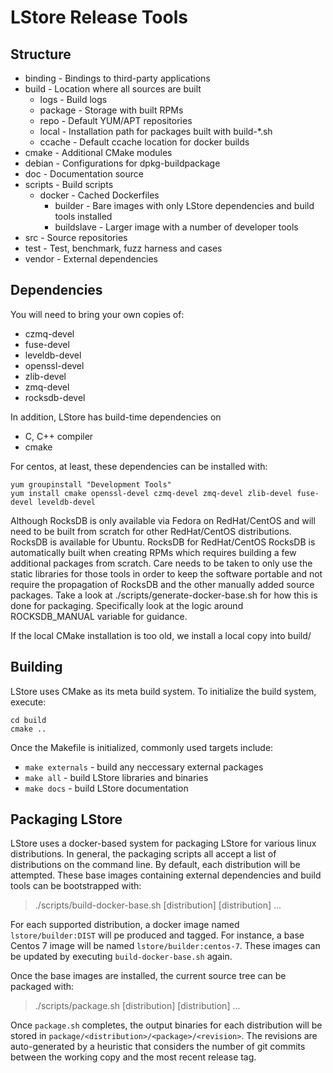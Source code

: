 LStore Release Tools
==============================================
 
Structure
-----------------------------------------------
* binding        - Bindings to third-party applications
* build          - Location where all sources are built
  * logs         - Build logs
  * package      - Storage with built RPMs
  * repo         - Default YUM/APT repositories
  * local        - Installation path for packages built with build-*.sh
  * ccache       - Default ccache location for docker builds
* cmake          - Additional CMake modules
* debian         - Configurations for dpkg-buildpackage
* doc            - Documentation source
* scripts        - Build scripts
  * docker       - Cached Dockerfiles
    * builder    - Bare images with only LStore dependencies and build tools
                   installed
    * buildslave - Larger image with a number of developer tools 
* src            - Source repositories
* test           - Test, benchmark, fuzz harness and cases
* vendor         - External dependencies

Dependencies
----------------------------------------------
You will need to bring your own copies of:

* czmq-devel
* fuse-devel
* leveldb-devel
* openssl-devel
* zlib-devel
* zmq-devel
* rocksdb-devel

In addition, LStore has build-time dependencies on

* C, C++ compiler
* cmake

For centos, at least, these dependencies can be installed with:

```
yum groupinstall "Development Tools"
yum install cmake openssl-devel czmq-devel zmq-devel zlib-devel fuse-devel leveldb-devel
```

Although RocksDB is only available via Fedora on RedHat/CentOS and will need to be built
from scratch for other RedHat/CentOS distributions. RocksDB is available for Ubuntu.
RocksDB for RedHat/CentOS RocksDB is automatically built when creating RPMs which requires building
a few additional packages from scratch. Care needs to be taken to only use the static libraries
for those tools in order to keep the software portable and not require the propagation of
RocksDB and the other manually added source packages.  Take a look at
./scripts/generate-docker-base.sh for how this is done for packaging. Specifically
look at the logic around ROCKSDB_MANUAL variable for guidance.

If the local CMake installation is too old, we install a local copy into build/

Building
----------------------------------------------
LStore uses CMake as its meta build system. To initialize the build system,
execute:
```
cd build
cmake ..
```

Once the Makefile is initialized, commonly used targets include:
* `make externals` - build any neccessary external packages
* `make all`       - build LStore libraries and binaries
* `make docs`      - build LStore documentation

Packaging LStore
----------------------------------------------
LStore uses a docker-based system for packaging LStore for various linux
distributions. In general, the packaging scripts all accept a list of
distributions on the command line. By default, each distribution will be
attempted. These base images containing external dependencies and build tools
can be bootstrapped with:

>    ./scripts/build-docker-base.sh [distribution] [distribution] ...

For each supported distribution, a docker image named `lstore/builder:DIST`
will pe produced and tagged. For instance, a base Centos 7 image will be named
`lstore/builder:centos-7`. These images can be updated by executing
`build-docker-base.sh` again.

Once the base images are installed, the current source tree can be packaged
with:

>    ./scripts/package.sh [distribution] [distribution] ...

Once `package.sh` completes, the output binaries for each distribution will be
stored in `package/<distribution>/<package>/<revision>`. The revisions are
auto-generated by a heuristic that considers the number of git commits between
the working copy and the most recent release tag.

